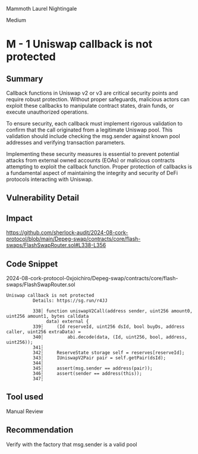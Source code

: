 Mammoth Laurel Nightingale

Medium

# M - 1 Uniswap callback is not protected

## Summary

Callback functions in Uniswap v2 or v3 are critical security points and require robust protection. Without proper safeguards, malicious actors can exploit these callbacks to manipulate contract states, drain funds, or execute unauthorized operations.

To ensure security, each callback must implement rigorous validation to confirm that the call originated from a legitimate Uniswap pool. This validation should include checking the msg.sender against known pool addresses and verifying transaction parameters.

Implementing these security measures is essential to prevent potential attacks from external owned accounts (EOAs) or malicious contracts attempting to exploit the callback function. Proper protection of callbacks is a fundamental aspect of maintaining the integrity and security of DeFi protocols interacting with Uniswap.

## Vulnerability Detail

## Impact
https://github.com/sherlock-audit/2024-08-cork-protocol/blob/main/Depeg-swap/contracts/core/flash-swaps/FlashSwapRouter.sol#L338-L356

## Code Snippet
2024-08-cork-protocol-0xjoichiro/Depeg-swap/contracts/core/flash-swaps/FlashSwapRouter.sol 
```soldiity
Uniswap callback is not protected
          Details: https://sg.run/r4JJ     
                                           
          338┆ function uniswapV2Call(address sender, uint256 amount0, uint256 amount1, bytes calldata
               data) external {                                                                       
          339┆     (Id reserveId, uint256 dsId, bool buyDs, address caller, uint256 extraData) =
          340┆         abi.decode(data, (Id, uint256, bool, address, uint256));
          341┆ 
          342┆     ReserveState storage self = reserves[reserveId];
          343┆     IUniswapV2Pair pair = self.getPair(dsId);
          344┆ 
          345┆     assert(msg.sender == address(pair));
          346┆     assert(sender == address(this));
          347┆ 

```
## Tool used

Manual Review

## Recommendation

Verify with the factory that msg.sender is a valid pool

